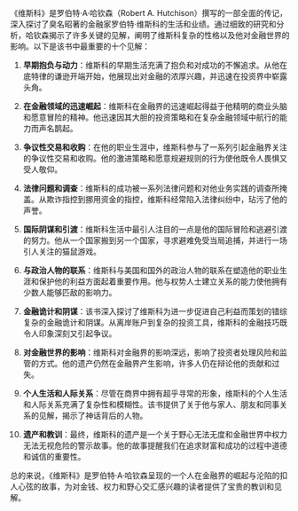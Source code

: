 《维斯科》是罗伯特·A·哈钦森（Robert A. Hutchison）撰写的一部全面的传记，深入探讨了臭名昭著的金融家罗伯特·维斯科的生活和业绩。通过细致的研究和分析，哈钦森揭示了许多关键的见解，阐明了维斯科复杂的性格以及他对金融世界的影响。以下是该书中最重要的十个见解：

1. **早期抱负与动力**：维斯科的早期生活充满了抱负和对成功的不懈追求。从他在底特律的谦逊开端开始，他展现出对金融的浓厚兴趣，并迅速在投资界中崭露头角。

2. **在金融领域的迅速崛起**：维斯科在金融界的迅速崛起得益于他精明的商业头脑和愿意冒险的精神。他迅速因其大胆的投资策略和在复杂金融领域中航行的能力而声名鹊起。

3. **争议性交易和收购**：在他的职业生涯中，维斯科参与了一系列引起金融界关注的争议性交易和收购。他的激进策略和愿意规避规则的行为使他既令人畏惧又受人敬仰。

4. **法律问题和调查**：维斯科的成功被一系列法律问题和对他业务实践的调查所掩盖。从欺诈指控到挪用资金的指控，维斯科经常陷入法律纠纷中，玷污了他的声誉。

5. **国际阴谋和引渡**：维斯科生活中最引人注目的一点是他的国际冒险和逃避引渡的努力。他从一个国家搬到另一个国家，寻求避难免受当局追捕，并进行一场引人关注的猫鼠游戏。

6. **与政治人物的联系**：维斯科与美国和国外的政治人物的联系在塑造他的职业生涯和保护他的利益方面起着重要作用。他与权势人士建立关系的能力使他拥有少数人能够匹敌的影响力。

7. **金融诡计和阴谋**：该书深入探讨了维斯科为进一步促进自己利益而策划的错综复杂的金融诡计和阴谋。从离岸账户到复杂的投资工具，维斯科的金融技巧既令人印象深刻又引起争议。

8. **对金融世界的影响**：维斯科对金融界的影响深远，影响了投资者处理风险和监管的方式。他的遗产仍然在金融界产生影响，许多人仍在辩论他的贡献和过失。

9. **个人生活和人际关系**：尽管在商界中拥有超乎寻常的形象，维斯科的个人生活和人际关系充满了复杂性和模糊性。该书提供了关于他与家人、朋友和同事关系的见解，揭示了神话背后的人物。

10. **遗产和教训**：最终，维斯科的遗产是一个关于野心无法无度和金融世界中权力无法无视危险的警示故事。他的故事提醒我们在追求财富和成功的过程中道德和诚信的重要性。

总的来说，《维斯科》是罗伯特·A·哈钦森呈现的一个人在金融界的崛起与沦陷的扣人心弦的故事，为对金钱、权力和野心交汇感兴趣的读者提供了宝贵的教训和见解。